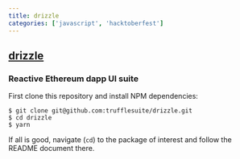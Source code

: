 ```yaml
---
title: drizzle
categories: ['javascript', 'hacktoberfest']
---
```

## [drizzle](https://github.com/trufflesuite/drizzle)

### Reactive Ethereum dapp UI suite


First clone this repository and install NPM dependencies:

    $ git clone git@github.com:trufflesuite/drizzle.git
    $ cd drizzle
    $ yarn

If all is good, navigate (`cd`) to the package of interest and
follow the README document there.
